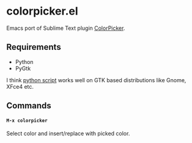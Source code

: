 # colorpicker.el

Emacs port of Sublime Text plugin [ColorPicker](https://github.com/weslly/ColorPicker).

## Requirements
- Python
- PyGtk

I think [python script](script/colorpicker.py) works well on GTK based distributions
like Gnome, XFce4 etc.

## Commands

#### `M-x colorpicker`

Select color and insert/replace with picked color.

